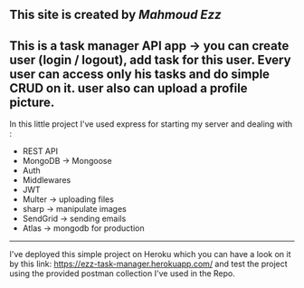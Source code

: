 This site is created by _Mahmoud Ezz_
---	
This is a task manager API app -> you can create user (login / logout),
add task for this user. Every user can access only his tasks and do simple CRUD on it.
user also can upload a profile picture.
---	
In this little project I've used express for starting my server and dealing with :

* REST API
* MongoDB  -> Mongoose
* Auth
* Middlewares
* JWT
* Multer -> uploading files
* sharp -> manipulate images
* SendGrid -> sending emails
* Atlas -> mongodb for production
--- 
I've deployed this simple project on Heroku which you can have a look on it by this link: https://ezz-task-manager.herokuapp.com/
and test the project using the provided postman collection I've used in the Repo.
